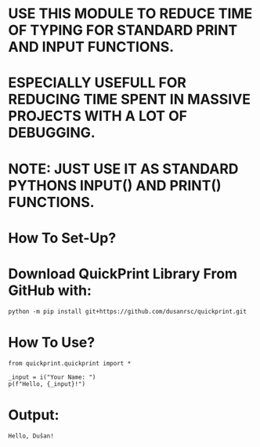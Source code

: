 # USE THIS MODULE TO REDUCE TIME OF TYPING FOR STANDARD PRINT AND INPUT FUNCTIONS.

# ESPECIALLY USEFULL FOR REDUCING TIME SPENT IN MASSIVE PROJECTS WITH A LOT OF DEBUGGING.

# NOTE: JUST USE IT AS STANDARD PYTHONS INPUT() AND PRINT() FUNCTIONS.

# How To Set-Up?
# Download QuickPrint Library From GitHub with:
    python -m pip install git+https://github.com/dusanrsc/quickprint.git

# How To Use?
    from quickprint.quickprint import *

    _input = i("Your Name: ")
    p(f"Hello, {_input}!")

# Output:
    Hello, Dušan!
